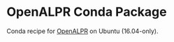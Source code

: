 # OpenALPR Conda Package

Conda recipe for [OpenALPR](https://github.com/openalpr/openalpr) on Ubuntu (16.04-only).


